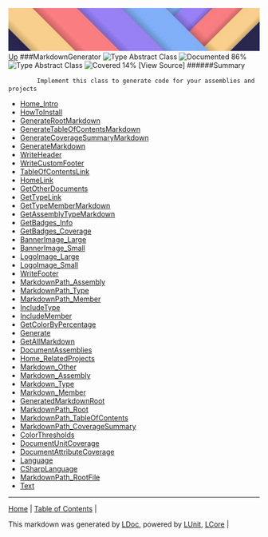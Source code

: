 ![](../Content/LDoc-banner-small.png "")
[Up](../LDoc.md)
###MarkdownGenerator
![Type Abstract Class](http://b.repl.ca/v1/Type-Abstract%20Class-lightgrey.png "") ![Documented 86%](http://b.repl.ca/v1/Documented-86%25-green.png "")
![Type Abstract Class](http://b.repl.ca/v1/Type-Abstract%20Class-lightgrey.png "") ![Covered 14%](http://b.repl.ca/v1/Covered-14%25-red.png "")
[View Source]
######Summary

            Implement this class to generate code for your assemblies and projects
            
 - [Home_Intro](MarkdownGenerator_Home_Intro.md)
 - [HowToInstall](MarkdownGenerator_HowToInstall.md)
 - [GenerateRootMarkdown](MarkdownGenerator_GenerateRootMarkdown.md)
 - [GenerateTableOfContentsMarkdown](MarkdownGenerator_GenerateTableOfContentsMarkdown.md)
 - [GenerateCoverageSummaryMarkdown](MarkdownGenerator_GenerateCoverageSummaryMarkdown.md)
 - [GenerateMarkdown](MarkdownGenerator_GenerateMarkdown.md)
 - [WriteHeader](MarkdownGenerator_WriteHeader.md)
 - [WriteCustomFooter](MarkdownGenerator_WriteCustomFooter.md)
 - [TableOfContentsLink](MarkdownGenerator_TableOfContentsLink.md)
 - [HomeLink](MarkdownGenerator_HomeLink.md)
 - [GetOtherDocuments](MarkdownGenerator_GetOtherDocuments.md)
 - [GetTypeLink](MarkdownGenerator_GetTypeLink.md)
 - [GetTypeMemberMarkdown](MarkdownGenerator_GetTypeMemberMarkdown.md)
 - [GetAssemblyTypeMarkdown](MarkdownGenerator_GetAssemblyTypeMarkdown.md)
 - [GetBadges_Info](MarkdownGenerator_GetBadges_Info.md)
 - [GetBadges_Coverage](MarkdownGenerator_GetBadges_Coverage.md)
 - [BannerImage_Large](MarkdownGenerator_BannerImage_Large.md)
 - [BannerImage_Small](MarkdownGenerator_BannerImage_Small.md)
 - [LogoImage_Large](MarkdownGenerator_LogoImage_Large.md)
 - [LogoImage_Small](MarkdownGenerator_LogoImage_Small.md)
 - [WriteFooter](MarkdownGenerator_WriteFooter.md)
 - [MarkdownPath_Assembly](MarkdownGenerator_MarkdownPath_Assembly.md)
 - [MarkdownPath_Type](MarkdownGenerator_MarkdownPath_Type.md)
 - [MarkdownPath_Member](MarkdownGenerator_MarkdownPath_Member.md)
 - [IncludeType](MarkdownGenerator_IncludeType.md)
 - [IncludeMember](MarkdownGenerator_IncludeMember.md)
 - [GetColorByPercentage](MarkdownGenerator_GetColorByPercentage.md)
 - [Generate](MarkdownGenerator_Generate.md)
 - [GetAllMarkdown](MarkdownGenerator_GetAllMarkdown.md)
 - [DocumentAssemblies](MarkdownGenerator_DocumentAssemblies.md)
 - [Home_RelatedProjects](MarkdownGenerator_Home_RelatedProjects.md)
 - [Markdown_Other](MarkdownGenerator_Markdown_Other.md)
 - [Markdown_Assembly](MarkdownGenerator_Markdown_Assembly.md)
 - [Markdown_Type](MarkdownGenerator_Markdown_Type.md)
 - [Markdown_Member](MarkdownGenerator_Markdown_Member.md)
 - [GeneratedMarkdownRoot](MarkdownGenerator_GeneratedMarkdownRoot.md)
 - [MarkdownPath_Root](MarkdownGenerator_MarkdownPath_Root.md)
 - [MarkdownPath_TableOfContents](MarkdownGenerator_MarkdownPath_TableOfContents.md)
 - [MarkdownPath_CoverageSummary](MarkdownGenerator_MarkdownPath_CoverageSummary.md)
 - [ColorThresholds](MarkdownGenerator_ColorThresholds.md)
 - [DocumentUnitCoverage](MarkdownGenerator_DocumentUnitCoverage.md)
 - [DocumentAttributeCoverage](MarkdownGenerator_DocumentAttributeCoverage.md)
 - [Language](MarkdownGenerator_Language.md)
 - [CSharpLanguage](MarkdownGenerator_CSharpLanguage.md)
 - [MarkdownPath_RootFile](MarkdownGenerator_MarkdownPath_RootFile.md)
 - [Text](MarkdownGenerator_Text.md)
---

[Home](../../README.md) | [Table of Contents](../../TableOfContents.md) | 


This markdown was generated by [LDoc](https://github.com/CodeSingularity/LDoc), powered by [LUnit](https://github.com/CodeSingularity/LUnit), [LCore](https://github.com/CodeSingularity/LCore) | 

